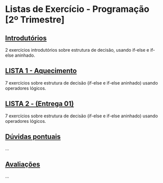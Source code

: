 # Listas de Exercício - Programação [2º Trimestre]

## [Introdutórios](introdutorios/)
2 exercícios introdutórios sobre estrutura de decisão, usando if-else e if-else aninhado.

## [LISTA 1 - Aquecimento](listaAtividades_01/)
7 exercícios sobre estrutura de decisão (if-else e if-else aninhado) usando operadores lógicos.
## [LISTA 2 - (Entrega 01)](listaAtividades_02/)
7 exercícios sobre estrutura de decisão (if-else e if-else aninhado) usando operadores lógicos.

## [Dúvidas pontuais](duvidas/)
...

## [Avaliações](avaliacoes/)
...